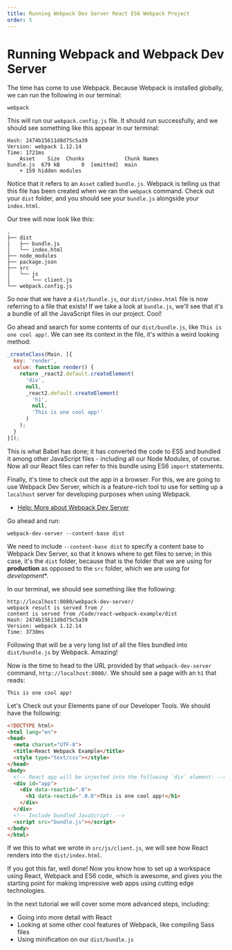 ```yaml
---
title: Running Webpack Dev Server React ES6 Webpack Project
order: 5
---
```

# Running Webpack and Webpack Dev Server

The time has come to use Webpack. Because Webpack is installed globally, we can run the following in our terminal:

```
webpack
```

This will run our `webpack.config.js` file. It should run successfully, and we should see something like this appear in our terminal:

```
Hash: 2474b15611d8d75c5a39
Version: webpack 1.12.14
Time: 1721ms
    Asset    Size  Chunks             Chunk Names
bundle.js  679 kB       0  [emitted]  main
    + 159 hidden modules
```

Notice that it refers to an `Asset` called `bundle.js`. Webpack is telling us that this file has been created when we ran the `webpack` command. Check out your `dist` folder, and you should see your `bundle.js` alongside your `index.html`.

Our tree will now look like this:

```
.
├── dist
|   ├── bundle.js
│   └── index.html
├── node_modules
├── package.json
├── src
│   └── js
│       └── client.js
└── webpack.config.js
```

So now that we have a `dist/bundle.js`, our `dist/index.html` file is now referring to a file that exists! If we take a look at `bundle.js`, we'll see that it's a bundle of all the JavaScript files in our project. Cool!

Go ahead and search for some contents of our `dist/bundle.js`, like `This is one cool app!`. We can see its context in the file, it's within a weird looking method:

```js
_createClass(Main, [{
  key: 'render',
  value: function render() {
    return _react2.default.createElement(
      'div',
      null,
      _react2.default.createElement(
        'h1',
        null,
        'This is one cool app!'
      )
    );
  }
}]);
```

This is what Babel has done; it has converted the code to ES5 and bundled it among other JavaScript files - including all our Node Modules, of course. Now all our React files can refer to this bundle using ES6 `import` statements.

Finally, it's time to check out the app in a browser. For this, we are going to use Webpack Dev Server, which is a feature-rich tool to use for setting up a `localhost` server for developing purposes when using Webpack.

- [Help: More about Webpack Dev Server](https://webpack.github.io/docs/webpack-dev-server.html)

Go ahead and run:

```
webpack-dev-server --content-base dist
```

We need to include `--content-base dist` to specify a content base to Webpack Dev Server, so that it knows where to get files to serve; in this case, it's the `dist` folder, because that is the folder that we are using for **production** as opposed to the `src` folder, which we are using for *development**.

In our terminal, we should see something like the following:

```
http://localhost:8080/webpack-dev-server/
webpack result is served from /
content is served from /Code/react-webpack-example/dist
Hash: 2474b15611d8d75c5a39
Version: webpack 1.12.14
Time: 3738ms
```

Following that will be a very long list of all the files bundled into `dist/bundle.js` by Webpack. Amazing!

Now is the time to head to the URL provided by that `webpack-dev-server` command, `http://localhost:8080/`. We should see a page with an `h1` that reads:

```
This is one cool app!
```

Let's Check out your Elements pane of our Developer Tools. We should have the following:

```html
<!DOCTYPE html>
<html lang="en">
<head>
  <meta charset="UTF-8">
  <title>React Webpack Example</title>
  <style type="text/css"></style>
</head>
<body>
  <!-- React app will be injected into the following `div` element: -->
  <div id="app">
    <div data-reactid=".0">
      <h1 data-reactid=".0.0">This is one cool app!</h1>
    </div>
  </div>
  <!-- Include bundled JavaScript: -->
  <script src="bundle.js"></script>
</body>
</html>
```

If we this to what we wrote in `src/js/client.js`, we will see how React renders into the `dist/index.html`.

If you got this far, well done! Now you know how to set up a workspace using React, Webpack and ES6 code, which is awesome, and gives you the starting point for making impressive web apps using cutting edge technologies.

In the next tutorial we will cover some more advanced steps, including:

- Going into more detail with React
- Looking at some other cool features of Webpack, like compiling Sass files
- Using minification on our `dist/bundle.js`
